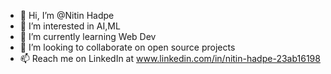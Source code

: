- 👋 Hi, I’m @Nitin Hadpe
- 👀 I’m interested in AI,ML 
- 🌱 I’m currently learning Web Dev
- 💞️ I’m looking to collaborate on open source projects
- 📫 Reach me on LinkedIn at www.linkedin.com/in/nitin-hadpe-23ab16198

